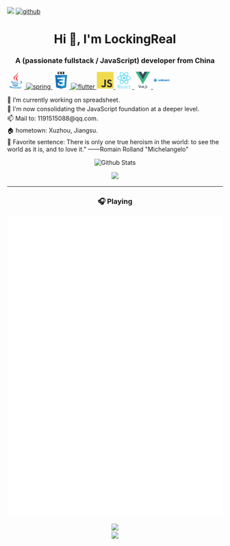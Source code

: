 ![](https://visitor-badge.glitch.me/badge?page_id=LockingReal.readme)
    <a href="https://github.com/itgoyo">
        <img alt="github"
            src="https://img.shields.io/github/stars/LockingReal?affiliations=OWNER&color=%23ffe411&label=github%20stars&logo=github&logoColor=%23fffFF&style=flat" />
    </a>
<h1 align="center">Hi 👋, I'm LockingReal</h1>
<h3 align="center">A (passionate fullstack / JavaScript) developer from China</h3>

<p align="left">       <a href="https://www.java.com" target="_blank"> <img
            src="https://raw.githubusercontent.com/devicons/devicon/master/icons/java/java-original.svg" alt="java"
            width="40" height="40" /> </a>
    <a href="https://spring.io/" target="_blank"> <img
            src="https://www.vectorlogo.zone/logos/springio/springio-icon.svg" alt="spring" width="40" height="40" />
    </a> 
  <a href="https://www.w3schools.com/css/" target="_blank">
        <img src="https://raw.githubusercontent.com/devicons/devicon/master/icons/css3/css3-original-wordmark.svg"
            alt="css3" width="40" height="40" /> </a>
    <a href="https://flutter.dev" target="_blank"> <img
            src="https://www.vectorlogo.zone/logos/flutterio/flutterio-icon.svg" alt="flutter" width="40" height="40" />
    </a>
   <a href="https://developer.mozilla.org/en-US/docs/Web/JavaScript"
        target="_blank"> <img
            src="https://raw.githubusercontent.com/devicons/devicon/master/icons/javascript/javascript-original.svg"
            alt="javascript" width="40" height="40" /> </a>
    <a href="https://reactjs.org/" target="_blank"> <img
            src="https://raw.githubusercontent.com/devicons/devicon/master/icons/react/react-original-wordmark.svg"
            alt="react" width="40" height="40" /> </a>
  <a href="https://vuejs.org/" target="_blank"> <img
            src="https://raw.githubusercontent.com/devicons/devicon/master/icons/vuejs/vuejs-original-wordmark.svg"
            alt="vuejs" width="40" height="40" /> </a> <a href="https://webpack.js.org" target="_blank"> <img
            src="https://raw.githubusercontent.com/devicons/devicon/d00d0969292a6569d45b06d3f350f463a0107b0d/icons/webpack/webpack-original-wordmark.svg"
            alt="webpack" width="40" height="40" /> </a></p>

<div style="margin-bottom:4px">🔭 I’m currently working on spreadsheet.</div>
<div style="margin-bottom:4px">🌱 I'm now consolidating the JavaScript foundation at a deeper level.</div>
<div style="margin-bottom:4px">📫 Mail to: 1191515088@qq.com.</div>
<div style="margin-bottom:4px">🏠 hometown: Xuzhou, Jiangsu.</div>
<div style="margin-bottom:8px">📕 Favorite sentence: There is only one true heroism in the world: to see the world as it is, and to love it.” ——Romain Rolland "Michelangelo"</div>


<div align="center" dir="auto">

![Github Stats](https://github-readme-stats.vercel.app/api?username=LockingReal&bg_color=30,e96443,904e95&title_color=fff&text_color=fff)
<div align="center">  
  <img  src="https://github-readme-streak-stats.herokuapp.com?user=LockingReal&theme=onedark&date_format=M%20j%5B%2C%20Y%5D" />
</div>

        
<hr/>

### 🎧 Playing

![LockingReal-github-profile](/images/default.svg)
<!-- [![spotify-github-profile](https://spotify-github-profile.vercel.app/api/view?uid=g9mmploi6sdrg6sk0xosqex2u&cover_image=true&theme=default)](https://github.com/kittinan/spotify-github-profile) -->
<p dir="auto"><animated-image data-catalyst="" style="width: 75%;"><a target="_blank" rel="noopener noreferrer" href="https://github.com/SP-XD/SP-XD/blob/main/images/dino_rounded.gif?raw=true" data-target="animated-image.originalLink"><img src="https://github.com/SP-XD/SP-XD/raw/main/images/dino_rounded.gif?raw=true" style="max-width: 100%; display: inline-block;" data-target="animated-image.originalImage"></a>
      <span class="AnimatedImagePlayer" data-target="animated-image.player" hidden="">
        <a data-target="animated-image.replacedLink" class="AnimatedImagePlayer-images" href="https://github.com/SP-XD/SP-XD/blob/main/images/dino_rounded.gif?raw=true" target="_blank">
          <span data-target="animated-image.imageContainer">
            <img data-target="animated-image.replacedImage" alt="dino_rounded.gif?raw=true" class="AnimatedImagePlayer-animatedImage" src="https://github.com/SP-XD/SP-XD/raw/main/images/dino_rounded.gif?raw=true" style="display: block; opacity: 1;">
          <canvas class="AnimatedImagePlayer-stillImage" aria-hidden="true" width="635" height="214"></canvas></span>
        </a>
        <button data-target="animated-image.imageButton" class="AnimatedImagePlayer-images" tabindex="-1" aria-label="Play dino_rounded.gif?raw=true"></button>
        <span class="AnimatedImagePlayer-controls" data-target="animated-image.controls">
          <button data-target="animated-image.playButton" class="AnimatedImagePlayer-button" aria-label="Play dino_rounded.gif?raw=true">
            <svg aria-hidden="true" focusable="false" class="octicon icon-play" width="16" height="16" viewBox="0 0 16 16" fill="none" xmlns="http://www.w3.org/2000/svg">
              <path d="M4 13.5427V2.45734C4 1.82607 4.69692 1.4435 5.2295 1.78241L13.9394 7.32507C14.4334 7.63943 14.4334 8.36057 13.9394 8.67493L5.2295 14.2176C4.69692 14.5565 4 14.1739 4 13.5427Z">
            </path></svg>
            <svg aria-hidden="true" focusable="false" class="octicon icon-pause" width="16" height="16" viewBox="0 0 16 16" xmlns="http://www.w3.org/2000/svg">
              <rect x="4" y="2" width="3" height="12" rx="1"></rect>
              <rect x="9" y="2" width="3" height="12" rx="1"></rect>
            </svg>
          </button>
        </span>
      </span></animated-image><br>
<animated-image data-catalyst="" style="width: 40%;"><a target="_blank" rel="noopener noreferrer" href="https://github.com/SP-XD/SP-XD/blob/main/images/this_page_is.gif?raw=true" data-target="animated-image.originalLink"><img src="https://github.com/SP-XD/SP-XD/raw/main/images/this_page_is.gif?raw=true" style="max-width: 100%; display: inline-block;" data-target="animated-image.originalImage"></a>
      <span class="AnimatedImagePlayer" data-target="animated-image.player" hidden="">
        <a data-target="animated-image.replacedLink" class="AnimatedImagePlayer-images" href="https://github.com/SP-XD/SP-XD/blob/main/images/this_page_is.gif?raw=true" target="_blank">
          <span data-target="animated-image.imageContainer">
            <img data-target="animated-image.replacedImage" alt="this_page_is.gif?raw=true" class="AnimatedImagePlayer-animatedImage" src="https://github.com/SP-XD/SP-XD/raw/main/images/this_page_is.gif?raw=true" style="display: block; opacity: 1;">
          <canvas class="AnimatedImagePlayer-stillImage" aria-hidden="true" width="338" height="22"></canvas></span>
        </a>
        <button data-target="animated-image.imageButton" class="AnimatedImagePlayer-images" tabindex="-1" aria-label="Play this_page_is.gif?raw=true"></button>
        <span class="AnimatedImagePlayer-controls" data-target="animated-image.controls">
          <button data-target="animated-image.playButton" class="AnimatedImagePlayer-button" aria-label="Play this_page_is.gif?raw=true">
            <svg aria-hidden="true" focusable="false" class="octicon icon-play" width="16" height="16" viewBox="0 0 16 16" fill="none" xmlns="http://www.w3.org/2000/svg">
              <path d="M4 13.5427V2.45734C4 1.82607 4.69692 1.4435 5.2295 1.78241L13.9394 7.32507C14.4334 7.63943 14.4334 8.36057 13.9394 8.67493L5.2295 14.2176C4.69692 14.5565 4 14.1739 4 13.5427Z">
            </path></svg>
            <svg aria-hidden="true" focusable="false" class="octicon icon-pause" width="16" height="16" viewBox="0 0 16 16" xmlns="http://www.w3.org/2000/svg">
              <rect x="4" y="2" width="3" height="12" rx="1"></rect>
              <rect x="9" y="2" width="3" height="12" rx="1"></rect>
            </svg>
          </button>
          <a data-target="animated-image.openButton" aria-label="Open this_page_is.gif?raw=true in new window" class="AnimatedImagePlayer-button" href="https://github.com/SP-XD/SP-XD/blob/main/images/this_page_is.gif?raw=true" target="_blank">
            <svg aria-hidden="true" class="octicon" xmlns="http://www.w3.org/2000/svg" viewBox="0 0 16 16" width="16" height="16">
              <path fill-rule="evenodd" d="M10.604 1h4.146a.25.25 0 01.25.25v4.146a.25.25 0 01-.427.177L13.03 4.03 9.28 7.78a.75.75 0 01-1.06-1.06l3.75-3.75-1.543-1.543A.25.25 0 0110.604 1zM3.75 2A1.75 1.75 0 002 3.75v8.5c0 .966.784 1.75 1.75 1.75h8.5A1.75 1.75 0 0014 12.25v-3.5a.75.75 0 00-1.5 0v3.5a.25.25 0 01-.25.25h-8.5a.25.25 0 01-.25-.25v-8.5a.25.25 0 01.25-.25h3.5a.75.75 0 000-1.5h-3.5z"></path>
            </svg>
          </a>
        </span>
      </span></animated-image></p>
</div>
